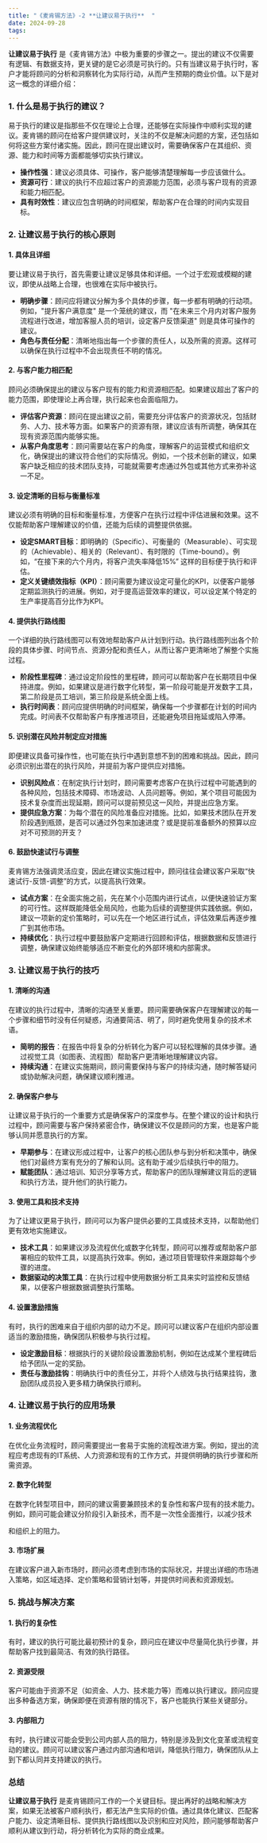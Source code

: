 ```yaml
---
title: "《麦肯锡方法》-2 **让建议易于执行**  "
date: 2024-09-28
tags: 
---
```

**让建议易于执行** 是《麦肯锡方法》中极为重要的步骤之一。提出的建议不仅需要有逻辑、有数据支持，更关键的是它必须是可执行的。只有当建议易于执行时，客户才能将顾问的分析和洞察转化为实际行动，从而产生预期的商业价值。以下是对这一概念的详细介绍：

### 1. **什么是易于执行的建议？**
易于执行的建议是指那些不仅在理论上合理，还能够在实际操作中顺利实现的建议。麦肯锡的顾问在给客户提供建议时，关注的不仅是解决问题的方案，还包括如何将这些方案付诸实施。因此，顾问在提出建议时，需要确保客户在其组织、资源、能力和时间等方面都能够切实执行建议。

- **操作性强**：建议必须具体、可操作，客户能够清楚理解每一步应该做什么。
- **资源可行**：建议的执行不应超过客户的资源能力范围，必须与客户现有的资源和能力相匹配。
- **具有时效性**：建议应包含明确的时间框架，帮助客户在合理的时间内实现目标。

### 2. **让建议易于执行的核心原则**

#### 1. **具体且详细**
要让建议易于执行，首先需要让建议足够具体和详细。一个过于宏观或模糊的建议，即使从战略上合理，也很难在实际中被执行。

- **明确步骤**：顾问应将建议分解为多个具体的步骤，每一步都有明确的行动项。例如，"提升客户满意度" 是一个笼统的建议，而 "在未来三个月内对客户服务流程进行改进，增加客服人员的培训，设定客户反馈渠道" 则是具体可操作的建议。
- **角色与责任分配**：清晰地指出每一个步骤的责任人，以及所需的资源。这样可以确保在执行过程中不会出现责任不明的情况。

#### 2. **与客户能力相匹配**
顾问必须确保提出的建议与客户现有的能力和资源相匹配。如果建议超出了客户的能力范围，即使理论上再合理，执行起来也会面临阻力。

- **评估客户资源**：顾问在提出建议之前，需要充分评估客户的资源状况，包括财务、人力、技术等方面。如果客户的资源有限，建议应该有所调整，确保其在现有资源范围内能够实施。
- **从客户角度思考**：顾问需要站在客户的角度，理解客户的运营模式和组织文化，确保提出的建议符合他们的实际情况。例如，一个技术创新的建议，如果客户缺乏相应的技术团队支持，可能就需要考虑通过外包或其他方式来弥补这一不足。

#### 3. **设定清晰的目标与衡量标准**
建议必须有明确的目标和衡量标准，方便客户在执行过程中评估进展和效果。这不仅能帮助客户理解建议的价值，还能为后续的调整提供依据。

- **设定SMART目标**：即明确的（Specific）、可衡量的（Measurable）、可实现的（Achievable）、相关的（Relevant）、有时限的（Time-bound）。例如，“在接下来的六个月内，将客户流失率降低15%” 这样的目标便于执行和评估。
- **定义关键绩效指标（KPI）**：顾问需要为建议设定可量化的KPI，以便客户能够定期监测执行的进展。例如，对于提高运营效率的建议，可以设定某个特定的生产率提高百分比作为KPI。

#### 4. **提供执行路线图**
一个详细的执行路线图可以有效地帮助客户从计划到行动。执行路线图列出各个阶段的具体步骤、时间节点、资源分配和责任人，从而让客户更清晰地了解整个实施过程。

- **阶段性里程碑**：通过设定阶段性的里程碑，顾问可以帮助客户在长期项目中保持进度。例如，如果建议是进行数字化转型，第一阶段可能是开发数字工具，第二阶段是员工培训，第三阶段是系统全面上线。
- **执行时间表**：顾问应提供明确的时间框架，确保每一个步骤都在计划的时间内完成。时间表不仅帮助客户有序推进项目，还能避免项目拖延或陷入停滞。

#### 5. **识别潜在风险并制定应对措施**
即便建议具备可操作性，也可能在执行中遇到意想不到的困难和挑战。因此，顾问必须识别出潜在的执行风险，并提前为客户提供应对措施。

- **识别风险点**：在制定执行计划时，顾问需要考虑客户在执行过程中可能遇到的各种风险，包括技术障碍、市场波动、人员问题等。例如，某个项目可能因为技术复杂度而出现延期，顾问可以提前预见这一风险，并提出应急方案。
- **提供应急方案**：为每个潜在的风险准备应对措施。比如，如果技术团队在开发阶段遇到瓶颈，是否可以通过外包来加速进度？或是提前准备额外的预算以应对不可预测的开支？

#### 6. **鼓励快速试行与调整**
麦肯锡方法强调灵活应变，因此在建议实施过程中，顾问往往会建议客户采取“快速试行-反馈-调整”的方式，以提高执行效果。

- **试点方案**：在全面实施之前，先在某个小范围内进行试点，以便快速验证方案的可行性。这样既能降低全局风险，也能为后续的调整提供实践依据。例如，建议一项新的定价策略时，可以先在一个地区进行试点，评估效果后再逐步推广到其他市场。
- **持续优化**：执行过程中要鼓励客户定期进行回顾和评估，根据数据和反馈进行调整，确保建议始终能够适应不断变化的外部环境和内部需求。

### 3. **让建议易于执行的技巧**

#### 1. **清晰的沟通**
在建议的执行过程中，清晰的沟通至关重要。顾问需要确保客户在理解建议的每一个步骤和细节时没有任何疑惑，沟通要简洁、明了，同时避免使用复杂的技术术语。

- **简明的报告**：在报告中将复杂的分析转化为客户可以轻松理解的具体步骤。通过视觉工具（如图表、流程图）帮助客户更清晰地理解建议内容。
- **持续沟通**：在建议实施期间，顾问需要保持与客户的持续沟通，随时解答疑问或协助解决问题，确保建议顺利推进。

#### 2. **确保客户参与**
让建议易于执行的一个重要方式是确保客户的深度参与。在整个建议的设计和执行过程中，顾问需要与客户保持紧密合作，确保建议不仅是顾问的方案，也是客户能够认同并愿意执行的方案。

- **早期参与**：在建议形成过程中，让客户的核心团队参与到分析和决策中，确保他们对最终方案有充分的了解和认同。这有助于减少后续执行中的阻力。
- **赋能团队**：通过培训、知识分享等方式，帮助客户的团队理解建议背后的逻辑和执行方法，提升他们的执行能力。

#### 3. **使用工具和技术支持**
为了让建议更易于执行，顾问可以为客户提供必要的工具或技术支持，以帮助他们更有效地实施建议。

- **技术工具**：如果建议涉及流程优化或数字化转型，顾问可以推荐或帮助客户部署相应的软件工具，以提高执行效率。例如，通过项目管理软件来跟踪每个步骤的进度。
- **数据驱动的决策工具**：在执行过程中使用数据分析工具来实时监控和反馈结果，以便客户根据数据调整执行策略。

#### 4. **设置激励措施**
有时，执行的困难来自于组织内部的动力不足。顾问可以建议客户在组织内部设置适当的激励措施，确保团队积极参与执行过程。

- **设定激励目标**：根据执行的关键阶段设置激励机制，例如在达成某个里程碑后给予团队一定的奖励。
- **责任与激励挂钩**：明确执行中的责任分工，并将个人绩效与执行结果挂钩，激励团队成员投入更多精力确保执行顺利。

### 4. **让建议易于执行的应用场景**

#### 1. **业务流程优化**
在优化业务流程时，顾问需要提出一套易于实施的流程改进方案。例如，提出的流程应考虑现有的IT系统、人力资源和现有的工作方式，并提供明确的执行步骤和所需资源。

#### 2. **数字化转型**
在数字化转型项目中，顾问的建议需要兼顾技术的复杂性和客户现有的技术能力。例如，顾问可能会建议分阶段引入新技术，而不是一次性全面推行，以减少技术

和组织上的阻力。

#### 3. **市场扩展**
在建议客户进入新市场时，顾问必须考虑到市场的实际状况，并提出详细的市场进入策略，如区域选择、定价策略和营销计划等，并提供时间表和资源规划。

### 5. **挑战与解决方案**

#### 1. **执行的复杂性**
有时，建议的执行可能比最初预计的复杂，顾问应在建议中尽量简化执行步骤，并帮助客户找到最简洁、有效的执行路径。

#### 2. **资源受限**
客户可能由于资源不足（如资金、人力、技术能力等）而难以执行建议。顾问应提出多种备选方案，确保即便在资源有限的情况下，客户也能执行某些关键部分。

#### 3. **内部阻力**
有时，执行建议可能会受到公司内部人员的阻力，特别是涉及到文化变革或流程变动的建议。顾问可以建议客户通过内部沟通和培训，降低执行阻力，确保团队从上到下都认同并支持建议的执行。

### 总结
**让建议易于执行** 是麦肯锡顾问工作的一个关键目标。提出再好的战略和解决方案，如果无法被客户顺利执行，都无法产生实际的价值。通过具体化建议、匹配客户能力、设定清晰目标、提供执行路线图以及识别和应对风险，顾问能够帮助客户顺利从建议到行动，将分析转化为实际的商业成果。